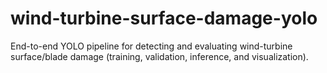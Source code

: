 # wind-turbine-surface-damage-yolo
End-to-end YOLO pipeline for detecting and evaluating wind-turbine surface/blade damage (training, validation, inference, and visualization).
